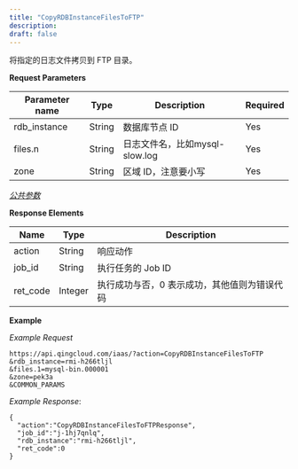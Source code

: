 ```yaml
---
title: "CopyRDBInstanceFilesToFTP"
description: 
draft: false
---
```




将指定的日志文件拷贝到 FTP 目录。

**Request Parameters**

| Parameter name | Type | Description | Required |
| --- | --- | --- | --- |
| rdb_instance | String | 数据库节点 ID | Yes |
| files.n | String | 日志文件名，比如mysql-slow.log | Yes |
| zone | String | 区域 ID，注意要小写 | Yes |

[_公共参数_](../../../parameters)

**Response Elements**

| Name | Type | Description |
| --- | --- | --- |
| action | String | 响应动作 |
| job_id | String | 执行任务的 Job ID |
| ret_code | Integer | 执行成功与否，0 表示成功，其他值则为错误代码 |

**Example**

_Example Request_

```
https://api.qingcloud.com/iaas/?action=CopyRDBInstanceFilesToFTP
&rdb_instance=rmi-h266tljl
&files.1=mysql-bin.000001
&zone=pek3a
&COMMON_PARAMS
```

_Example Response_:

```
{
  "action":"CopyRDBInstanceFilesToFTPResponse",
  "job_id":"j-1hj7qnlq",
  "rdb_instance":"rmi-h266tljl",
  "ret_code":0
}
```
